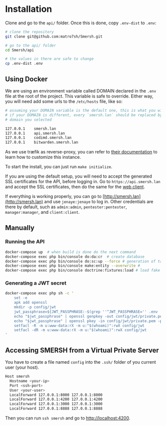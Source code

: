 # Installation

Clone and go to the `api/` folder. Once this is done, copy `.env-dist` to `.env`:

```bash
# clone the repository
git clone git@github.com:matro7sh/Smersh.git

# go to the api/ folder
cd Smersh/api

# the values in there are safe to change
cp .env-dist .env
```

## Using Docker

We are using an environment variable called DOMAIN declared in the `.env` file at the root of the project.
This variable is safe to override. Either way, you will need add some urls to the `/etc/hosts` file, like so:

```bash
# assuming your DOMAIN variable is the default one, this is what you will need to add
# if your DOMAIN is different, every `smersh.lan` should be replaced by the
# domain you selected

127.0.0.1    smersh.lan
127.0.0.1    api.smersh.lan
127.0.0.1    codimd.smersh.lan
127.0.0.1    bitwarden.smersh.lan
```

As we use træfik as reverse-proxy, you can refer to [their documentation](https://doc.traefik.io/traefik/contributing/documentation/) to learn how to customize this instance.

To start the install, you can just run `make initialize`.

If you are using the default setup, you will need to accept the generated SSL certificates for the API, before logging in.
Go to `https://api.smersh.lan` and accept the SSL certificates, then do the same for the [web client](https://smersh.lan).

If everything is working properly, you can go to [http://smersh.lan](http://smersh.lan) and use `jenaye:jenaye` to log in.
Other credentials are there by default, such as `admin:admin`, `pentester:pentester`, `manager:manager`, and `client:client`.

## Manually

### Running the API

```bash
docker-compose up  # when build is done do the next command
docker-compose exec php bin/console do:da:cr  # create database
docker-compose exec php bin/console do:sc:up --force # generation of tables
docker-compose exec php bin/console make:entity --overwrite #
docker-compose exec php bin/console doctrine:fixtures:load # load fake data

```

### Generating a JWT secret

```bash
docker-compose exec php sh -c '
    set -e
    apk add openssl
    mkdir -p config/jwt
    jwt_passphrase=${JWT_PASSPHRASE:-$(grep ''^JWT_PASSPHRASE='' .env | cut -f 2 -d ''='')}
    echo "$jwt_passphrase" | openssl genpkey -out config/jwt/private.pem -pass stdin -aes256 -algorithm rsa -pkeyopt rsa_keygen_bits:4096
    echo "$jwt_passphrase" | openssl pkey -in config/jwt/private.pem -passin stdin -out config/jwt/public.pem -pubout
    setfacl -R -m u:www-data:rX -m u:"$(whoami)":rwX config/jwt
    setfacl -dR -m u:www-data:rX -m u:"$(whoami)":rwX config/jwt
'
```

## Accessing SMERSH from a Virtual Private Server

You have to create a file named `config` into the `.ssh/` folder of you current user (your host).

```bash
Host smersh
  Hostname <your-ip>
  Port <ssh-port>
  User <your-user>
  LocalForward 127.0.0.1:8000 127.0.0.1:8000
  LocalForward 127.0.0.1:4200 127.0.0.1:4200
  LocalForward 127.0.0.1:3000 127.0.0.1:3000
  LocalForward 127.0.0.1:8888 127.0.0.1:8888
```

Then you can run `ssh smersh` and go to [http://localhost:4200](http://localhost:4200).

